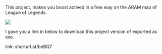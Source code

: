 This project, makes you boost actived in a free way on the ARAM map of League of Legends.


![](aramboost.gif)


I gave you a link in below to download this project version of exported as exe.

link: shorturl.at/beBQ7


